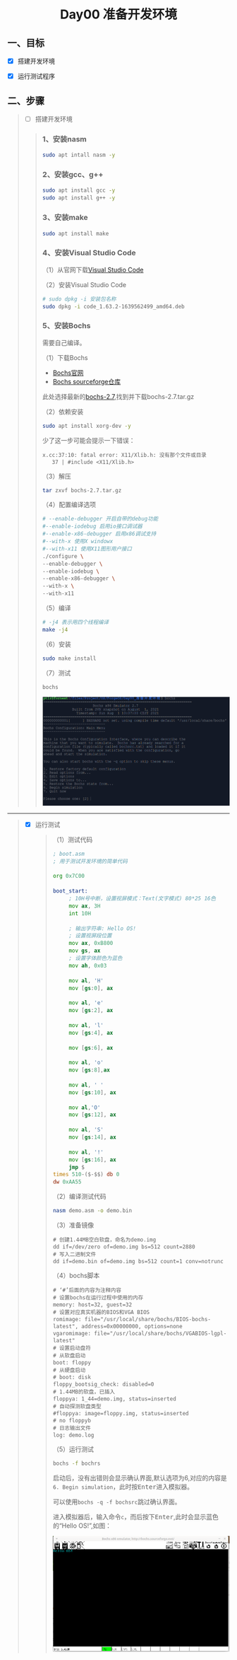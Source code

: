 # <h1 align="center">Day00 准备开发环境</h1>

## 一、目标

* [x] 搭建开发环境
* [x] 运行测试程序



## 二、步骤

> * [ ] 搭建开发环境
> > ### 1、安装nasm
> >
> > ```bash
> > sudo apt intall nasm -y
> > ```
> >
> > ### 2、安装gcc、g++
> >
> > ```bash
> > sudo apt install gcc -y
> > sudo apt install g++ -y
> > ```
> >
> > ### 3、安装make
> >
> > ```bash
> > sudo apt install make
> > ```
> >
> > ### 4、安装Visual Studio Code
> >
> > （1）从官网下载[Visual Studio Code](https://code.visualstudio.com/)
> >
> > （2）安装Visual Studio Code
> >
> > ```bash
> > # sudo dpkg -i 安装包名称
> > sudo dpkg -i code_1.63.2-1639562499_amd64.deb
> > ```
> >
> > ### 5、安装Bochs
> >
> > 需要自己编译。
> >
> > （1）下载Bochs
> >
> > * [Bochs官网](https://bochs.sourceforge.io/)
> > * [Bochs sourceforge仓库](https://sourceforge.net/projects/bochs/files/bochs/)
> >
> > 此处选择最新的[bochs-2.7](https://sourceforge.net/projects/bochs/files/bochs/2.7/),找到并下载bochs-2.7.tar.gz
> >
> > （2）依赖安装
> >
> > ```bash
> > sudo apt install xorg-dev -y
> > ```
> >
> > 少了这一步可能会提示一下错误：
> >
> > ```
> > x.cc:37:10: fatal error: X11/Xlib.h: 没有那个文件或目录
> >    37 | #include <X11/Xlib.h>
> > ```
> >
> > （3）解压
> >
> > ```bash
> > tar zxvf bochs-2.7.tar.gz
> > ```
> >
> > （4）配置编译选项
> >
> > ```bash
> > # --enable-debugger 开启自带的debug功能
> > #--enable-iodebug 启用io接口调试器
> > #--enable-x86-debugger 启用x86调试支持
> > #--with-x 使用X windowx
> > #--with-x11 使用X11图形用户接口
> > ./configure \
> > --enable-debugger \
> > --enable-iodebug \
> > --enable-x86-debugger \
> > --with-x \
> > --with-x11
> > ```
> >
> > （5）编译
> >
> > ```bash
> > # -j4 表示用四个线程编译
> > make -j4
> > ```
> >
> > （6）安装
> >
> > ```bash
> > sudo make install
> > ```
> > （7）测试
> >
> > ```bash
> > bochs
> > ```
> >
> > 
> >
> > ![安装结果测试](img/InstallSuccess.png)

----

>* [x] 运行测试
>
>   > （1）测试代码
>   >
>   > ```asm
>   > ; boot.asm
>   > ; 用于测试开发环境的简单代码
>   > 
>   > org 0x7C00
>   > 
>   > boot_start:
>   >      ; 10H号中断，设置视屏模式：Text(文字模式) 80*25 16色
>   >      mov ax, 3H
>   >      int 10H
>   > 
>   >      ; 输出字符串: Hello OS!
>   >      ; 设置视屏段位置
>   >      mov ax, 0xB800
>   >      mov gs, ax
>   >      ; 设置字体颜色为蓝色
>   >      mov ah, 0x03
>   > 
>   >      mov al, 'H'
>   >      mov [gs:0], ax
>   > 
>   >      mov al, 'e'
>   >      mov [gs:2], ax
>   > 
>   >      mov al, 'l'
>   >      mov [gs:4], ax
>   > 
>   >      mov [gs:6], ax
>   > 
>   >      mov al, 'o'
>   >      mov [gs:8],ax
>   > 
>   >      mov al, ' '
>   >      mov [gs:10], ax
>   > 
>   >      mov al,'O'
>   >      mov [gs:12], ax
>   > 
>   >      mov al, 'S'
>   >      mov [gs:14], ax
>   > 
>   >      mov al, '!'
>   >      mov [gs:16], ax
>   >      jmp $
>   > times 510-($-$$) db 0
>   > dw 0xAA55
>   > ```
>   >
>   > （2）编译测试代码
>   >
>   > ```bash
>   > nasm demo.asm -o demo.bin
>   > ```
>   > 
>   >（3）准备镜像
>   > 
>   >```
>   > # 创建1.44MB空白软盘，命名为demo.img
>   > dd if=/dev/zero of=demo.img bs=512 count=2880
>   > # 写入二进制文件
>   > dd if=demo.bin of=demo.img bs=512 count=1 conv=notrunc
>   > ```
>   > 
>   >
>   > 
>   >（4）bochs脚本
>   > 
>   >```bochsrc
>   > # ‘#’后面的内容为注释内容
>   > # 设置bochs在运行过程中使用的内存
>   > memory: host=32, guest=32
>   > # 设置对应真实机器的BIOS和VGA BIOS
>   > romimage: file="/usr/local/share/bochs/BIOS-bochs-latest", address=0x00000000, options=none
>   > vgaromimage: file="/usr/local/share/bochs/VGABIOS-lgpl-latest"
>   > # 设置启动盘符
>   > # 从软盘启动
>   > boot: floppy
>   > # 从硬盘启动
>   > # boot: disk
>   > floppy_bootsig_check: disabled=0
>   > # 1.44MB的软盘，已插入
>   > floppya: 1_44=demo.img, status=inserted
>   > # 自动探测软盘类型
>   > #floppya: image=floppy.img, status=inserted
>   > # no floppyb
>   > # 日志输出文件
>   > log: demo.log
>   > ```
>   > 
>   >（5）运行测试
>   > 
>   >```bash
>   > bochs -f bochrs
>   > ```
>   > 
>   >启动后，没有出错则会显示确认界面,默认选项为6,对应的内容是`6. Begin simulation`，此时按<kbd>Enter</kbd>进入模拟器。
>   > 
>   >可以使用`bochs -q -f bochsrc`跳过确认界面。
>   > 
>   >进入模拟器后，输入命令`c`，而后按下<kbd>Enter</kbd>,此时会显示蓝色的“Hello OS!”,如图：
>   > 
>   >![运行结果](img/DemoSuccess.png)

